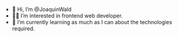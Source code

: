 - 👋 Hi, I’m @JoaquinWald
- 👨‍💻 I’m interested in frontend web developer.
- 🌱 I’m currently learning as much as I can about the technologies required.

<!---
JoaquinWald/JoaquinWald is a ✨ special ✨ repository because its `README.md` (this file) appears on your GitHub profile.
You can click the Preview link to take a look at your changes.
--->
